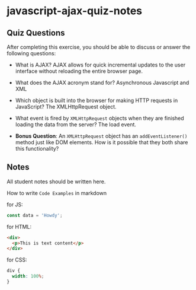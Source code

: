 # javascript-ajax-quiz-notes

## Quiz Questions

After completing this exercise, you should be able to discuss or answer the following questions:

- What is AJAX?
  AJAX allows for quick incremental updates to the user interface without reloading the entire browser page.

- What does the AJAX acronym stand for?
  Asynchronous Javascript and XML

- Which object is built into the browser for making HTTP requests in JavaScript?
  The XMLHttpRequest object.

- What event is fired by `XMLHttpRequest` objects when they are finished loading the data from the server?
  The load event.

- **Bonus Question**: An `XMLHttpRequest` object has an `addEventListener()` method just like DOM elements. How is it possible that they both share this functionality?

## Notes

All student notes should be written here.

How to write `Code Examples` in markdown

for JS:

```javascript
const data = 'Howdy';
```

for HTML:

```html
<div>
  <p>This is text content</p>
</div>
```

for CSS:

```css
div {
  width: 100%;
}
```
